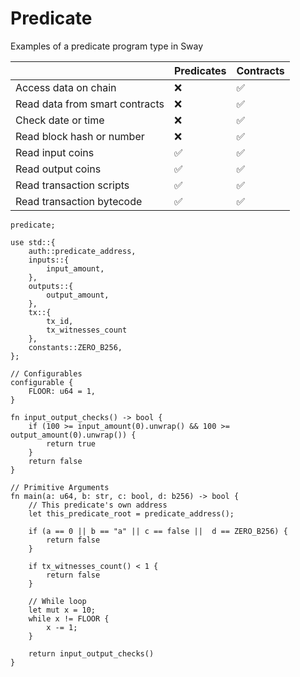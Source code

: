 # Predicate

Examples of a predicate program type in Sway

|                                | Predicates | Contracts |
|--------------------------------|------------|-----------|
| Access data on chain           |      ❌     |     ✅     |
| Read data from smart contracts |      ❌     |     ✅     |
| Check date or time             |      ❌     |     ✅     |
| Read block hash or number      |      ❌     |     ✅     |
| Read input coins               |      ✅     |     ✅     |
| Read output coins              |      ✅     |     ✅     |
| Read transaction scripts       |      ✅     |     ✅     |
| Read transaction bytecode      |      ✅     |     ✅     |

```sway
predicate;

use std::{
    auth::predicate_address,
    inputs::{
        input_amount,
    },
    outputs::{
        output_amount,
    },
    tx::{
        tx_id,
        tx_witnesses_count
    },
    constants::ZERO_B256,
};

// Configurables
configurable {
    FLOOR: u64 = 1,
}

fn input_output_checks() -> bool {
    if (100 >= input_amount(0).unwrap() && 100 >= output_amount(0).unwrap()) {
        return true
    }
    return false
}

// Primitive Arguments 
fn main(a: u64, b: str, c: bool, d: b256) -> bool {
    // This predicate's own address
    let this_predicate_root = predicate_address();

    if (a == 0 || b == "a" || c == false ||  d == ZERO_B256) {
        return false
    }

    if tx_witnesses_count() < 1 { 
        return false
    }

    // While loop 
    let mut x = 10;
    while x != FLOOR { 
        x -= 1; 
    }

    return input_output_checks()
}
```
